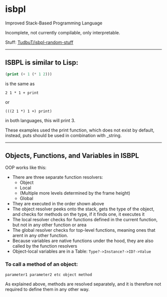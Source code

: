 # isbpl
Improved Stack-Based Programming Language

Incomplete, not currently compilable, only interpretable.

Stuff: [TudbuT/isbpl-random-stuff](https://github.com/TudbuT/isbpl-random-stuff)

---

## ISBPL is similar to Lisp:

```lisp
(print (+ 1 (* 1 2)))
```
is the same as
```isbpl
2 1 * 1 + print
```
or
```isbpl
(((2 1 *) 1 +) print)
```
in both languages, this will print 3.

These examples used the print function, which does not exist by default, instead, puts should be used in combination with \_string.

---

## Objects, Functions, and Variables in ISBPL
OOP works like this:

- There are three separate function resolvers:
  - Object
  - Local
  - (Multiple more levels determined by the frame height)
  - Global
- They are executed in the order shown above
- The object resolver peeks onto the stack, gets the type of the object, and checks for methods on the type, if it finds one, it executes it
- The local resolver checks for functions defined in the current function, but not in any other function or area
- The global resolver checks for top-level functions, meaning ones that arent in any other function.
- Because variables are native functions under the hood, they are also called by the function resolvers
- Object-local variables are in a Table: `Type?->Instance?->ID?->Value`

### To call a method of an object:

```isbpl
parameter1 parameter2 etc object method
```
As explained above, methods are resolved separately, and it is therefore not required to define them in any other way.
